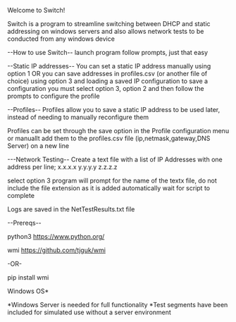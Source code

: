 Welcome to Switch!

Switch is a program to streamline switching between DHCP and static addressing on windows servers
and also allows network tests to be conducted from any windows device


--How to use Switch--
launch program follow prompts, just that easy

--Static IP addresses--
You can set a static IP address manually using option 1 OR you can save addresses in profiles.csv (or another file of choice) using option 3 and loading a saved IP configuration
to save a configuration you must select option 3, option 2 and then follow the prompts to configure the profile

--Profiles--
Profiles allow you to save a static IP address to be used later, instead of needing to manually reconfigure them

Profiles can be set through the save option in the Profile configuration menu or manuallt add them to the profiles.csv file (ip,netmask,gateway,DNS Server) on a new line


---Network Testing--
Create a text file with a list of IP Addresses with one address per line;
x.x.x.x
y.y.y.y
z.z.z.z

select option 3
program will prompt for the name of the textx file, do not include the file extension as it is added automatically
wait for script to complete

Logs are saved in the NetTestResults.txt file


--Prereqs--

python3
https://www.python.org/

wmi
https://github.com/tjguk/wmi

-OR-

pip install wmi

Windows OS*

*Windows Server is needed for full functionality
*Test segments have been included for simulated use without a server environment